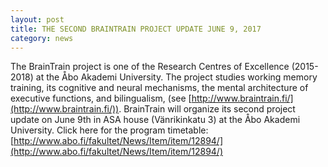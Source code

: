 ```yaml
---
layout: post
title: THE SECOND BRAINTRAIN PROJECT UPDATE JUNE 9, 2017
category: news
---
```


The BrainTrain project is one of the Research Centres of Excellence (2015-2018) at the Åbo Akademi University. The project studies working memory training, its cognitive and neural mechanisms, the mental architecture of executive functions, and bilingualism, (see [http://www.braintrain.fi/](http://www.braintrain.fi/)). BrainTrain will organize its second project update on June 9th in ASA house (Vänrikinkatu 3) at the Åbo Akademi University. Click here for the program timetable: [http://www.abo.fi/fakultet/News/Item/item/12894/](http://www.abo.fi/fakultet/News/Item/item/12894/)
